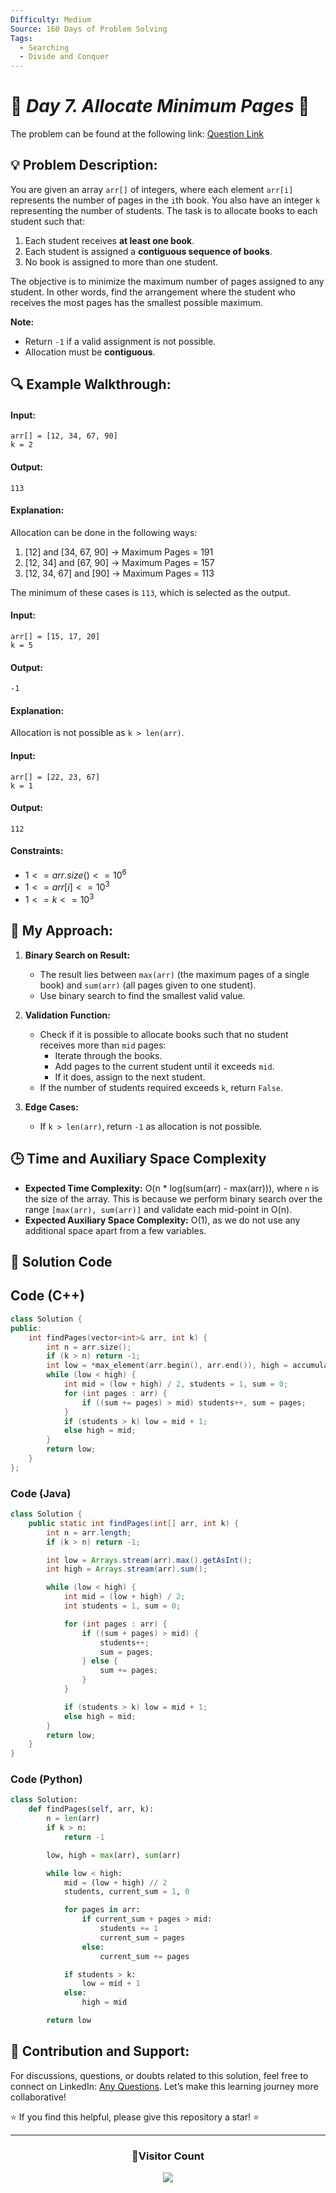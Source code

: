 ```yaml
---
Difficulty: Medium
Source: 160 Days of Problem Solving
Tags:
  - Searching
  - Divide and Conquer
---
```


# 🚀 _Day 7. Allocate Minimum Pages_ 🧠

The problem can be found at the following link: [Question Link](https://www.geeksforgeeks.org/batch/gfg-160-problems/track/searching-gfg-160/problem/allocate-minimum-number-of-pages0937)

## 💡 **Problem Description:**

You are given an array `arr[]` of integers, where each element `arr[i]` represents the number of pages in the `i`th book. You also have an integer `k` representing the number of students. The task is to allocate books to each student such that:

1. Each student receives **at least one book**.
2. Each student is assigned a **contiguous sequence of books**.
3. No book is assigned to more than one student.

The objective is to minimize the maximum number of pages assigned to any student. In other words, find the arrangement where the student who receives the most pages has the smallest possible maximum.

**Note:**

- Return `-1` if a valid assignment is not possible.
- Allocation must be **contiguous**.

## 🔍 **Example Walkthrough:**

#### Input:

```
arr[] = [12, 34, 67, 90]
k = 2
```

#### Output:

```
113
```

#### Explanation:

Allocation can be done in the following ways:

1. [12] and [34, 67, 90] → Maximum Pages = 191
2. [12, 34] and [67, 90] → Maximum Pages = 157
3. [12, 34, 67] and [90] → Maximum Pages = 113

The minimum of these cases is `113`, which is selected as the output.

#### Input:

```
arr[] = [15, 17, 20]
k = 5
```

#### Output:

```
-1
```

#### Explanation:

Allocation is not possible as `k > len(arr)`.

#### Input:

```
arr[] = [22, 23, 67]
k = 1
```

#### Output:

```
112
```

#### Constraints:

- $`1 <= arr.size() <= 10^6`$
- $`1 <= arr[i] <= 10^3`$
- $`1 <= k <= 10^3`$

## 🎯 **My Approach:**

1. **Binary Search on Result:**

   - The result lies between `max(arr)` (the maximum pages of a single book) and `sum(arr)` (all pages given to one student).
   - Use binary search to find the smallest valid value.

2. **Validation Function:**

   - Check if it is possible to allocate books such that no student receives more than `mid` pages:
     - Iterate through the books.
     - Add pages to the current student until it exceeds `mid`.
     - If it does, assign to the next student.
   - If the number of students required exceeds `k`, return `False`.

3. **Edge Cases:**
   - If `k > len(arr)`, return `-1` as allocation is not possible.

## 🕒 **Time and Auxiliary Space Complexity**

- **Expected Time Complexity:** O(n \* log(sum(arr) - max(arr))), where `n` is the size of the array. This is because we perform binary search over the range `[max(arr), sum(arr)]` and validate each mid-point in O(n).
- **Expected Auxiliary Space Complexity:** O(1), as we do not use any additional space apart from a few variables.

## 📝 **Solution Code**

## Code (C++)

```cpp
class Solution {
public:
    int findPages(vector<int>& arr, int k) {
        int n = arr.size();
        if (k > n) return -1;
        int low = *max_element(arr.begin(), arr.end()), high = accumulate(arr.begin(), arr.end(), 0);
        while (low < high) {
            int mid = (low + high) / 2, students = 1, sum = 0;
            for (int pages : arr) {
                if ((sum += pages) > mid) students++, sum = pages;
            }
            if (students > k) low = mid + 1;
            else high = mid;
        }
        return low;
    }
};
```

### Code (Java)

```java
class Solution {
    public static int findPages(int[] arr, int k) {
        int n = arr.length;
        if (k > n) return -1;

        int low = Arrays.stream(arr).max().getAsInt();
        int high = Arrays.stream(arr).sum();

        while (low < high) {
            int mid = (low + high) / 2;
            int students = 1, sum = 0;

            for (int pages : arr) {
                if ((sum + pages) > mid) {
                    students++;
                    sum = pages;
                } else {
                    sum += pages;
                }
            }

            if (students > k) low = mid + 1;
            else high = mid;
        }
        return low;
    }
}
```

### Code (Python)

```python
class Solution:
    def findPages(self, arr, k):
        n = len(arr)
        if k > n:
            return -1

        low, high = max(arr), sum(arr)

        while low < high:
            mid = (low + high) // 2
            students, current_sum = 1, 0

            for pages in arr:
                if current_sum + pages > mid:
                    students += 1
                    current_sum = pages
                else:
                    current_sum += pages

            if students > k:
                low = mid + 1
            else:
                high = mid

        return low
```

## 🎯 **Contribution and Support:**

For discussions, questions, or doubts related to this solution, feel free to connect on LinkedIn: [Any Questions](https://www.linkedin.com/in/patel-hetkumar-sandipbhai-8b110525a/). Let’s make this learning journey more collaborative!

⭐ If you find this helpful, please give this repository a star! ⭐

---

<div align="center">
  <h3><b>📍Visitor Count</b></h3>
</div>

<p align="center">
  <img src="https://profile-counter.glitch.me/Hunterdii/count.svg" />
</p>
